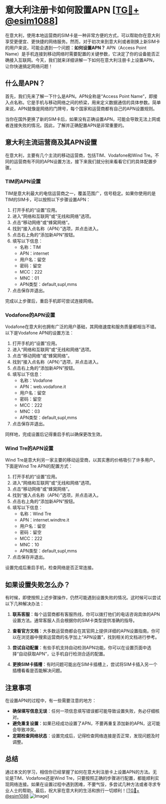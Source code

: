 # 意大利注册卡如何設置APN [[TG💪+ @esim1088](https://t.me/s/esim1088)]

在意大利，使用本地运营商的SIM卡是一种非常方便的方式，可以帮助你在意大利享受更便宜、更快捷的网络服务。然而，对于初次来到意大利或者刚换上新SIM卡的用户来说，可能会遇到一个问题：**如何设置APN？** APN（Access Point Name）是手机连接到移动网络时需要配置的关键参数，它决定了你的设备能否正确接入互联网。今天，我们就来详细讲解一下如何在意大利注册卡上设置APN，让你快速搞定网络问题！

## 什么是APN？

首先，我们先来了解一下什么是APN。APN全称是“Access Point Name”，即接入点名称。它是手机与移动网络之间的桥梁，用来定义数据通信的具体参数。简单来说，APN就像是网络的门牌号，每个国家和运营商都有自己的APN设置规则。

当你在国外更换了新的SIM卡后，如果没有正确设置APN，可能会导致无法上网或者连接失败的情况。因此，了解并正确配置APN是非常重要的。

## 意大利主流运营商及其APN设置

在意大利，主要有几个主流的移动运营商，包括TIM、Vodafone和Wind Tre。不同的运营商有不同的APN设置方法，接下来我们就分别来看看它们的具体配置步骤。

### TIM的APN设置

TIM是意大利最大的电信运营商之一，覆盖范围广，信号稳定。如果你使用的是TIM的SIM卡，可以按照以下步骤设置APN：

1. 打开手机的“设置”应用。
2. 进入“网络和互联网”或“无线和网络”选项。
3. 点击“移动网络”或“蜂窝网络”。
4. 找到“接入点名称（APN）”选项，并点击进入。
5. 点击右上角的“添加新APN”按钮。
6. 填写以下信息：
   - 名称：TIM
   - APN：internet
   - 用户名：留空
   - 密码：留空
   - MCC：222
   - MNC：01
   - APN类型：default,supl,mms
7. 点击保存并退出。

完成以上步骤后，重启手机即可尝试连接网络。

### Vodafone的APN设置

Vodafone在意大利也拥有广泛的用户基础，其网络速度和服务质量都相当不错。以下是Vodafone APN的设置方法：

1. 打开手机的“设置”应用。
2. 进入“网络和互联网”或“无线和网络”选项。
3. 点击“移动网络”或“蜂窝网络”。
4. 找到“接入点名称（APN）”选项，并点击进入。
5. 点击右上角的“添加新APN”按钮。
6. 填写以下信息：
   - 名称：Vodafone
   - APN：web.vodafone.it
   - 用户名：留空
   - 密码：留空
   - MCC：222
   - MNC：03
   - APN类型：default,supl,mms
7. 点击保存并退出。

同样地，完成设置后记得重启手机以确保更改生效。

### Wind Tre的APN设置

Wind Tre是意大利另一家主要的移动运营商，以其实惠的价格吸引了许多用户。下面是Wind Tre APN的配置方式：

1. 打开手机的“设置”应用。
2. 进入“网络和互联网”或“无线和网络”选项。
3. 点击“移动网络”或“蜂窝网络”。
4. 找到“接入点名称（APN）”选项，并点击进入。
5. 点击右上角的“添加新APN”按钮。
6. 填写以下信息：
   - 名称：Wind Tre
   - APN：internet.windtre.it
   - 用户名：留空
   - 密码：留空
   - MCC：222
   - MNC：10
   - APN类型：default,supl,mms
7. 点击保存并退出。

设置完成后重启手机，检查网络是否正常连接。

## 如果设置失败怎么办？

有时候，即使按照上述步骤操作，仍然可能遇到设置失败的情况。这时候可以尝试以下几种解决办法：

1. **联系客服**：每个运营商都有客服热线，你可以拨打他们的电话咨询具体的APN设置方法。通常客服人员会根据你的SIM卡类型提供准确的指导。
   
2. **查看官方文档**：大多数运营商都会在其官网上提供详细的APN设置指南。你可以在浏览器中搜索运营商的名字加上“APN设置”，找到相关的文档进行参考。

3. **尝试自动配置**：有些手机支持自动检测APN功能。你可以在设置页面中选择“自动获取APN”，让手机自行检测合适的配置。

4. **更换SIM卡插槽**：有时问题可能出在SIM卡插槽上，尝试将SIM卡插入另一个插槽看看是否能解决问题。

## 注意事项

在设置APN的过程中，有一些需要注意的地方：

- **确保填写信息无误**：任何一项信息填写错误都可能导致设置失败，务必仔细核对。
- **避免重复设置**：如果已经成功设置了APN，不要再重复添加新的APN，这可能会导致冲突。
- **定期检查网络状态**：设置完成后，记得检查网络连接是否正常，发现问题及时调整。

## 总结

通过本文的学习，相信你已经掌握了如何在意大利注册卡上设置APN的方法。无论是TIM、Vodafone还是Wind Tre，只要按照正确的步骤进行配置，都能顺利实现网络连接。如果在设置过程中遇到困难，不要气馁，多尝试几种方法或者寻求专业人士的帮助。最后，祝大家在意大利的生活和旅行一切顺利！[[TG💪+ @esim1088](https://t.me/s/esim1088) ![Image](https://i.postimg.cc/4NQfJmqS/Snipaste-2025-05-13-00-14-12.png)]